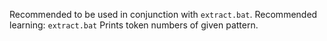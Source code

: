 Recommended to be used in conjunction with `extract.bat`. Recommended learning: `extract.bat`
Prints token numbers of given pattern.

